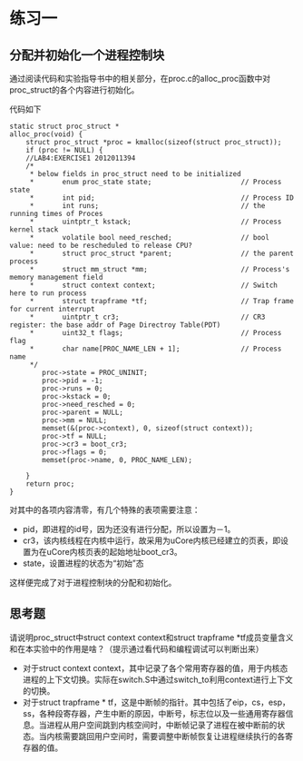# 练习一
## 分配并初始化一个进程控制块

通过阅读代码和实验指导书中的相关部分，在proc.c的alloc_proc函数中对proc_struct的各个内容进行初始化。

代码如下

```
static struct proc_struct *alloc_proc(void) {    struct proc_struct *proc = kmalloc(sizeof(struct proc_struct));    if (proc != NULL) {    //LAB4:EXERCISE1 2012011394    /*     * below fields in proc_struct need to be initialized     *       enum proc_state state;                      // Process state     *       int pid;                                    // Process ID     *       int runs;                                   // the running times of Proces     *       uintptr_t kstack;                           // Process kernel stack     *       volatile bool need_resched;                 // bool value: need to be rescheduled to release CPU?     *       struct proc_struct *parent;                 // the parent process     *       struct mm_struct *mm;                       // Process's memory management field     *       struct context context;                     // Switch here to run process     *       struct trapframe *tf;                       // Trap frame for current interrupt     *       uintptr_t cr3;                              // CR3 register: the base addr of Page Directroy Table(PDT)     *       uint32_t flags;                             // Process flag     *       char name[PROC_NAME_LEN + 1];               // Process name     */    	proc->state = PROC_UNINIT;    	proc->pid = -1;    	proc->runs = 0;    	proc->kstack = 0;    	proc->need_resched = 0;    	proc->parent = NULL;    	proc->mm = NULL;    	memset(&(proc->context), 0, sizeof(struct context));    	proc->tf = NULL;    	proc->cr3 = boot_cr3;    	proc->flags = 0;    	memset(proc->name, 0, PROC_NAME_LEN);    }    return proc;}
```

对其中的各项内容清零，有几个特殊的表项需要注意：

- pid，即进程的id号，因为还没有进行分配，所以设置为－1。
- cr3，该内核线程在内核中运行，故采用为uCore内核已经建立的页表，即设置为在uCore内核页表的起始地址boot_cr3。
- state，设置进程的状态为“初始”态

这样便完成了对于进程控制块的分配和初始化。

## 思考题

请说明proc_struct中struct context context和struct trapframe *tf成员变量含义和在本实验中的作用是啥？（提示通过看代码和编程调试可以判断出来）

- 对于struct context context，其中记录了各个常用寄存器的值，用于内核态进程的上下文切换。实际在switch.S中通过switch_to利用context进行上下文的切换。
- 对于struct trapframe * tf，这是中断帧的指针。其中包括了eip，cs，esp，ss，各种段寄存器，产生中断的原因，中断号，标志位以及一些通用寄存器信息。当进程从用户空间跳到内核空间时，中断帧记录了进程在被中断前的状态。当内核需要跳回用户空间时，需要调整中断帧恢复让进程继续执行的各寄存器的值。